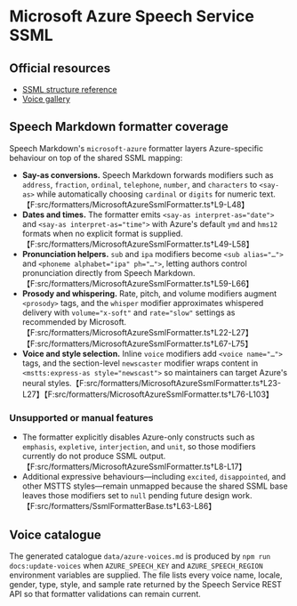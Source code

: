# Microsoft Azure Speech Service SSML

## Official resources

- [SSML structure reference](https://learn.microsoft.com/azure/ai-services/speech-service/speech-synthesis-markup-structure)
- [Voice gallery](https://learn.microsoft.com/azure/ai-services/speech-service/language-support?tabs=tts)

## Speech Markdown formatter coverage

Speech Markdown's `microsoft-azure` formatter layers Azure-specific behaviour on top of the shared SSML mapping:

- **Say-as conversions.** Speech Markdown forwards modifiers such as `address`, `fraction`, `ordinal`, `telephone`, `number`, and `characters` to `<say-as>` while automatically choosing `cardinal` or `digits` for numeric text.【F:src/formatters/MicrosoftAzureSsmlFormatter.ts†L9-L48】
- **Dates and times.** The formatter emits `<say-as interpret-as="date">` and `<say-as interpret-as="time">` with Azure's default `ymd` and `hms12` formats when no explicit format is supplied.【F:src/formatters/MicrosoftAzureSsmlFormatter.ts†L49-L58】
- **Pronunciation helpers.** `sub` and `ipa` modifiers become `<sub alias="…">` and `<phoneme alphabet="ipa" ph="…">`, letting authors control pronunciation directly from Speech Markdown.【F:src/formatters/MicrosoftAzureSsmlFormatter.ts†L59-L66】
- **Prosody and whispering.** Rate, pitch, and volume modifiers augment `<prosody>` tags, and the `whisper` modifier approximates whispered delivery with `volume="x-soft"` and `rate="slow"` settings as recommended by Microsoft.【F:src/formatters/MicrosoftAzureSsmlFormatter.ts†L22-L27】【F:src/formatters/MicrosoftAzureSsmlFormatter.ts†L67-L75】
- **Voice and style selection.** Inline `voice` modifiers add `<voice name="…">` tags, and the section-level `newscaster` modifier wraps content in `<mstts:express-as style="newscast">` so maintainers can target Azure's neural styles.【F:src/formatters/MicrosoftAzureSsmlFormatter.ts†L23-L27】【F:src/formatters/MicrosoftAzureSsmlFormatter.ts†L76-L103】

### Unsupported or manual features

- The formatter explicitly disables Azure-only constructs such as `emphasis`, `expletive`, `interjection`, and `unit`, so those modifiers currently do not produce SSML output.【F:src/formatters/MicrosoftAzureSsmlFormatter.ts†L8-L17】
- Additional expressive behaviours—including `excited`, `disappointed`, and other MSTTS styles—remain unmapped because the shared SSML base leaves those modifiers set to `null` pending future design work.【F:src/formatters/SsmlFormatterBase.ts†L63-L86】

## Voice catalogue

The generated catalogue `data/azure-voices.md` is produced by `npm run docs:update-voices` when `AZURE_SPEECH_KEY` and `AZURE_SPEECH_REGION` environment variables are supplied. The file lists every voice name, locale, gender, type, style, and sample rate returned by the Speech Service REST API so that formatter validations can remain current.
